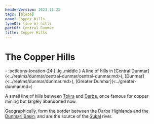 ```yaml
---
headerVersion: 2023.11.25
tags: [place]
name: Copper Hills
typeOf: line of hills
partOf: Central Dunmar
title: Copper Hills
---
```

# The Copper Hills
<div class="grid cards ext-narrow-margin ext-one-column" markdown>
-    :octicons-location-24:{ .lg .middle } A line of hills in [Central Dunmar](<../realms/dunmar/central-dunmar/central-dunmar.md>), [Dunmar](<../realms/dunmar/dunmar.md>), [Greater Dunmar](<../greater-dunmar.md>)  
</div>


A small line of hills between [Tokra](<../realms/dunmar/central-dunmar/tokra/tokra.md>) and [Darba](<../realms/dunmar/coastal-dunmar/darba/darba.md>), once famous for copper mining but largely abandoned now.

Geographically, form the border between the Darba Highlands and the [Dunmari Basin](<../dunmari-basin/dunmari-basin.md>), and are the source of the [Sukal](<../rivers/hara-watershed/sukal.md>) river. 

